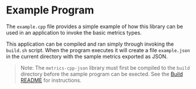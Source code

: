 # Example Program

The `example.cpp` file provides a simple example of how this library can be used in an application to invoke the basic metrics types. 

This application can be compiled and ran simply through invoking the `build.sh` script. When the program executes it will create a file `example.json` in the current directory with the sample metrics exported as JSON.

> Note: The `metrics-cpp-json` library must first be compiled to the `build` directory before the sample program can be exected. See the [Build README](https://github.com/KyleLavorato/metrics-cpp-json#building) for instructions.